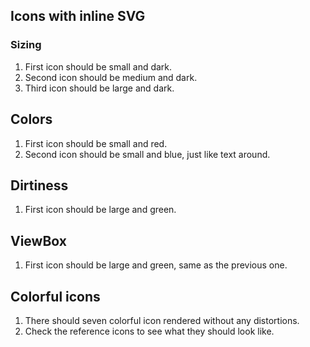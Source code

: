 ## Icons with inline SVG

### Sizing
1. First icon should be small and dark.
1. Second icon should be medium and dark.
1. Third icon should be large and dark.

## Colors
1. First icon should be small and red.
1. Second icon should be small and blue, just like text around.

## Dirtiness
1. First icon should be large and green.

## ViewBox
1. First icon should be large and green, same as the previous one.

## Colorful icons

1. There should seven colorful icon rendered without any distortions.
1. Check the reference icons to see what they should look like.
